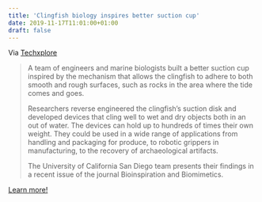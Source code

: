 ```yaml
---
title: 'Clingfish biology inspires better suction cup'
date: 2019-11-17T11:01:00+01:00
draft: false
---
```


  
Via [Techxplore](https://techxplore.com/news/2019-10-clingfish-biology-suction-cup.html)

> A team of engineers and marine biologists built a better suction cup inspired by the mechanism that allows the clingfish to adhere to both smooth and rough surfaces, such as rocks in the area where the tide comes and goes.
> 
> Researchers reverse engineered the clingfish’s suction disk and developed devices that cling well to wet and dry objects both in an out of water. The devices can hold up to hundreds of times their own weight. They could be used in a wide range of applications from handling and packaging for produce, to robotic grippers in manufacturing, to the recovery of archaeological artifacts.
> 
> The University of California San Diego team presents their findings in a recent issue of the journal Bioinspiration and Biomimetics.

[Learn more!](https://techxplore.com/news/2019-10-clingfish-biology-suction-cup.html)